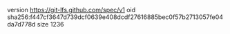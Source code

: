 version https://git-lfs.github.com/spec/v1
oid sha256:f447cf3647d739dcf0639e408dcdf27616885bec0f57b2713057fe04da7d778d
size 1236

